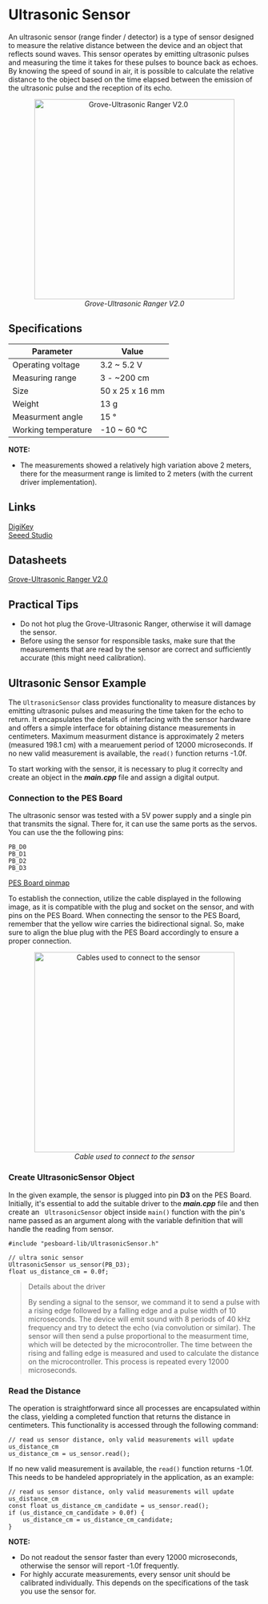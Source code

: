 <!-- link list, last updated 03.01.2024 -->
[0]: https://www.digikey.ch/de/products/detail/seeed-technology-co-ltd/101020010/5482600?s=N4IgTCBcDaIOICUDyA1AogAgKoBkAqCAggMpIByAkgMIZFlxoIYpgB0ADCALoC%2BQA
[1]: https://wiki.seeedstudio.com/Grove-Ultrasonic_Ranger/

# Ultrasonic Sensor

An ultrasonic sensor (range finder / detector) is a type of sensor designed to measure the relative distance between the device and an object that reflects sound waves. This sensor operates by emitting ultrasonic pulses and measuring the time it takes for these pulses to bounce back as echoes. By knowing the speed of sound in air, it is possible to calculate the relative distance to the object based on the time elapsed between the emission of the ultrasonic pulse and the reception of its echo.

<p align="center">
    <img src="../images/grove_ultrasonic_ranger_v2.png" alt="Grove-Ultrasonic Ranger V2.0" width="400"/> </br>
    <i>Grove-Ultrasonic Ranger V2.0</i>
</p>

## Specifications

| Parameter           | Value           |
| ------------------- | --------------- |
| Operating voltage   | 3.2 ~ 5.2 V     |
| Measuring range     | 3 - ~200 cm     |
| Size                | 50 x 25 x 16 mm |
| Weight              | 13 g            |
| Measurment angle    | 15 °            |
| Working temperature | -10 ~ 60 °C     |

**NOTE:**
- The measurements showed a relatively high variation above 2 meters, there for the measurment range is limited to 2 meters (with the current driver implementation).

## Links

[DigiKey][0] </br>
[Seeed Studio][1]

## Datasheets

[Grove-Ultrasonic Ranger V2.0](../datasheets/Grove-Ultrasonic_Ranger_WiKi.pdf)

## Practical Tips

- Do not hot plug the Grove-Ultrasonic Ranger, otherwise it will damage the sensor.
- Before using the sensor for responsible tasks, make sure that the measurements that are read by the sensor are correct and sufficiently accurate (this might need calibration).

## Ultrasonic Sensor Example

The ``UltrasonicSensor`` class provides functionality to measure distances by emitting ultrasonic pulses 
and measuring the time taken for the echo to return. It encapsulates the details of interfacing with the
sensor hardware and offers a simple interface for obtaining distance measurements in centimeters.
Maximum measurment distance is approximately 2 meters (measured 198.1 cm) with a mearuement period of 12000
microseconds. If no new valid measurement is available, the ``read()`` function returns -1.0f.

To start working with the sensor, it is necessary to plug it correclty and create an object in the ***main.cpp*** file and assign a digital output.

### Connection to the PES Board

The ultrasonic sensor was tested with a 5V power supply and a single pin that transmits the signal. There for, it can use the same ports as the servos. You can use the the following pins:

```
PB_D0
PB_D1
PB_D2
PB_D3
```

[PES Board pinmap](../datasheets/pes_board_peripherals.pdf)

To establish the connection, utilize the cable displayed in the following image, as it is compatible with the plug and socket on the sensor, and with pins on the PES Board. When connecting the sensor to the PES Board, remember that the yellow wire carries the bidirectional signal. So, make sure to align the blue plug with the PES Board accordingly to ensure a proper connection.

<p align="center">
    <img src="../images/groove_cable_reworked.png" alt="Cables used to connect to the sensor" width="400"/> </br>
    <i>Cable used to connect to the sensor</i>
</p>

### Create UltrasonicSensor Object

In the given example, the sensor is plugged into pin **D3** on the PES Board. Initially, it's essential to add the suitable driver to the ***main.cpp*** file and then create an `` UltrasonicSensor`` object inside ``main()`` function with the pin's name passed as an argument along with the variable definition that will handle the reading from sensor.

```
#include "pesboard-lib/UltrasonicSensor.h"
```

```
// ultra sonic sensor
UltrasonicSensor us_sensor(PB_D3);
float us_distance_cm = 0.0f;
```

<!-- Additional information is greyed out -->
>Details about the driver
>
>By sending a signal to the sensor, we command it to send a pulse with a rising edge followed by a falling edge and a pulse width of 10 microseconds. The device will emit sound with 8 periods of 40 kHz frequency and try to detect the echo (via convolution or similar). The sensor will then send a pulse proportional to the measurment time, which will be detected by the microcontroller. The time between the rising and falling edge is measured and used to calculate the distance on the microcontroller. This process is repeated every 12000 microseconds.

### Read the Distance

The operation is straightforward since all processes are encapsulated within the class, yielding a completed function that returns the distance in centimeters. This functionality is accessed through the following command:

```
// read us sensor distance, only valid measurements will update us_distance_cm
us_distance_cm = us_sensor.read();
```

If no new valid measurement is available, the ``read()`` function returns -1.0f. This needs to be handeled appropriately in the application, as an example:

```
// read us sensor distance, only valid measurements will update us_distance_cm
const float us_distance_cm_candidate = us_sensor.read();
if (us_distance_cm_candidate > 0.0f) {
    us_distance_cm = us_distance_cm_candidate;
}
```

**NOTE:**
- Do not readout the sensor faster than every 12000 microseconds, otherwise the sensor will report -1.0f frequently.
- For highly accurate measurements, every sensor unit should be calibrated individually. This depends on the specifications of the task you use the sensor for.

